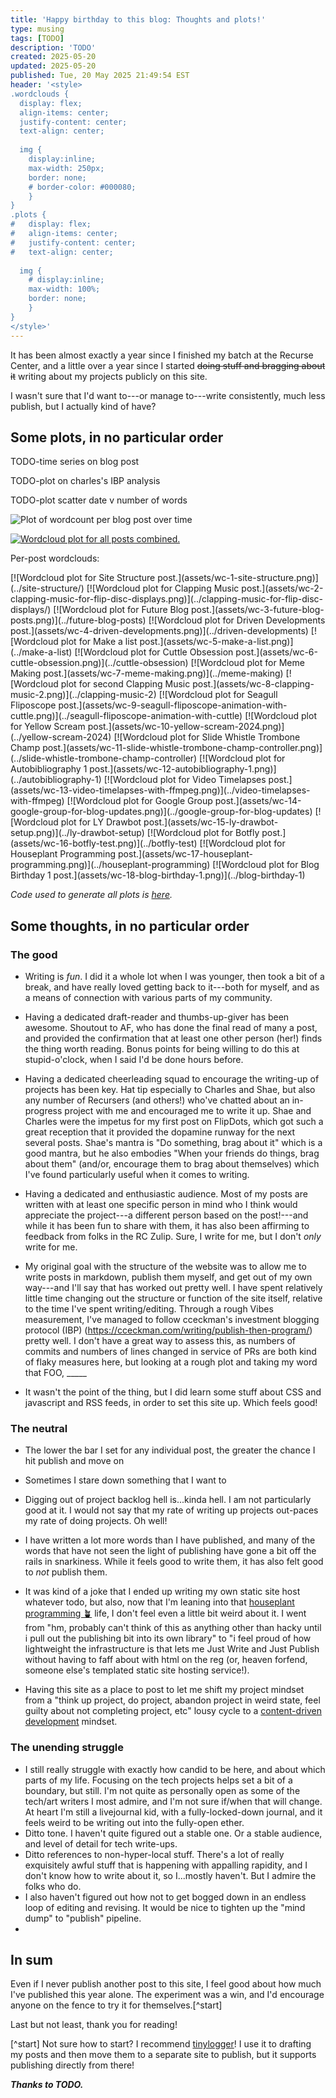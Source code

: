 ```yaml
---
title: 'Happy birthday to this blog: Thoughts and plots!'
type: musing
tags: [TODO]
description: 'TODO'
created: 2025-05-20
updated: 2025-05-20
published: Tue, 20 May 2025 21:49:54 EST
header: '<style>
.wordclouds {
  display: flex;
  align-items: center;
  justify-content: center; 
  text-align: center;
  
  img {
    display:inline;
    max-width: 250px;
    border: none;
    # border-color: #000080;
    }
}
.plots {
#   display: flex;
#   align-items: center;
#   justify-content: center; 
#   text-align: center;
  
  img {
    # display:inline;
    max-width: 100%;
    border: none;
    }
}
</style>'
---
```


It has been almost exactly a year since I finished my batch at the Recurse Center, and a little over a year since I started ~~doing stuff and bragging about it~~ writing about my projects publicly on this site. 

I wasn't sure that I'd want to---or manage to---write consistently, much less publish, but I actually kind of have?

## Some plots, in no particular order

<div class="plots">
TODO-time series on blog post

TODO-plot on charles's IBP analysis

TODO-plot scatter date v number of words

![Plot of wordcount per blog post over time](assets/timeline.png)

[![Wordcloud plot for all posts combined.](assets/wc-combo.png)](..)

</div>

Per-post wordclouds: 
<div class="wordclouds">
[![Wordcloud plot for Site Structure post.](assets/wc-1-site-structure.png)](../site-structure/)
[![Wordcloud plot for Clapping Music post.](assets/wc-2-clapping-music-for-flip-disc-displays.png)](../clapping-music-for-flip-disc-displays/)
[![Wordcloud plot for Future Blog post.](assets/wc-3-future-blog-posts.png)](../future-blog-posts)
[![Wordcloud plot for Driven Developments post.](assets/wc-4-driven-developments.png)](../driven-developments)
[![Wordcloud plot for Make a list post.](assets/wc-5-make-a-list.png)](../make-a-list)
[![Wordcloud plot for Cuttle Obsession post.](assets/wc-6-cuttle-obsession.png)](../cuttle-obsession)
[![Wordcloud plot for Meme Making post.](assets/wc-7-meme-making.png)](../meme-making)
[![Wordcloud plot for second Clapping Music post.](assets/wc-8-clapping-music-2.png)](../clapping-music-2)
[![Wordcloud plot for Seagull Fliposcope post.](assets/wc-9-seagull-fliposcope-animation-with-cuttle.png)](../seagull-fliposcope-animation-with-cuttle)
[![Wordcloud plot for Yellow Scream post.](assets/wc-10-yellow-scream-2024.png)](../yellow-scream-2024)
[![Wordcloud plot for Slide Whistle Trombone Champ post.](assets/wc-11-slide-whistle-trombone-champ-controller.png)](../slide-whistle-trombone-champ-controller)
[![Wordcloud plot for Autobibliography 1 post.](assets/wc-12-autobibliography-1.png)](../autobibliography-1)
[![Wordcloud plot for Video Timelapses post.](assets/wc-13-video-timelapses-with-ffmpeg.png)](../video-timelapses-with-ffmpeg)
[![Wordcloud plot for Google Group post.](assets/wc-14-google-group-for-blog-updates.png)](../google-group-for-blog-updates)
[![Wordcloud plot for LY Drawbot post.](assets/wc-15-ly-drawbot-setup.png)](../ly-drawbot-setup)
[![Wordcloud plot for Botfly post.](assets/wc-16-botfly-test.png)](../botfly-test)
[![Wordcloud plot for Houseplant Programming post.](assets/wc-17-houseplant-programming.png)](../houseplant-programming)
[![Wordcloud plot for Blog Birthday 1 post.](assets/wc-18-blog-birthday-1.png)](../blog-birthday-1)
</div>

*Code used to generate all plots is [here](https://github.com/hannahilea/hannahilea.github.io/tree/main/blog/blog-birthday-1/plots/run.jl).*

## Some thoughts, in no particular order

### The good

- Writing is *fun*. I did it a whole lot when I was younger, then took a bit of a break, and have really loved getting back to it---both for myself, and as a means of connection with various parts of my community. 
- Having a dedicated draft-reader and thumbs-up-giver has been awesome. Shoutout to AF, who has done the final read of many a post, and provided the confirmation that at least one other person (her!) finds the thing worth reading. Bonus points for being willing to do this at stupid-o'clock, when I said I'd be done hours before.
- Having a dedicated cheerleading squad to encourage the writing-up of projects has been key. Hat tip especially to Charles and Shae, but also any number of Recursers (and others!) who've chatted about an in-progress project with me and encouraged me to write it up. Shae and Charles were the impetus for my first post on FlipDots, which got such a great reception that it provided the dopamine runway for the next several posts. Shae's mantra is "Do something, brag about it" which is a good mantra, but he also embodies "When your friends do things, brag about them" (and/or, encourage them to brag about themselves) which I've found particularly useful when it comes to writing.
- Having a dedicated and enthusiastic audience. Most of my posts are written with at least one specific person in mind who I think would appreciate the project---a different person based on the post!---and while it has been fun to share with them, it has also been affirming to feedback from folks in the RC Zulip. Sure, I write for me, but I don't *only* write for me.
- My original goal with the structure of the website was to allow me to write posts in markdown, publish them myself, and get out of my own way---and I'll say that has worked out pretty well. I have spent relatively little time changing out the structure or function of the site itself, relative to the time I've spent writing/editing. Through a rough Vibes measurement, I've managed to follow cceckman's investment blogging protocol (IBP) (https://cceckman.com/writing/publish-then-program/) pretty well. 
  I don't have a great way to assess this, as numbers of commits and numbers of lines changed in service of PRs are both kind of flaky measures here, but looking at a rough plot and taking my word that FOO, _____

- It wasn't the point of the thing, but I did learn some stuff about CSS and javascript and RSS feeds, in order to set this site up. Which feels good! 

### The neutral

- The lower the bar I set for any individual post, the greater the chance I hit publish and move on
- Sometimes I stare down something that I want to 
- Digging out of project backlog hell is...kinda hell. I am not particularly good at it. I would not say that my rate of writing up projects out-paces my rate of doing projects. Oh well!
- I have written a lot more words than I have published, and many of the words that have not seen the light of publishing have gone a bit off the rails in snarkiness. While it feels good to write them, it has also felt good to *not* publish them.

- It was kind of a joke that I ended up writing my own static site host whatever todo, but also, now that I'm leaning into that [houseplant programming 🪴](../houseplant-programming/) life, I don't feel even a little bit weird about it. I went from "hm, probably can't think of this as anything other than hacky until i pull out the publishing bit into its own library" to "i feel proud of how lightweight the infrastructure is that lets me Just Write and Just Publish without having to faff about with html on the reg (or, heaven forfend, someone else's templated static site hosting service!).
- Having this site as a place to post to let me shift my project mindset from a "think up project, do project, abandon project in weird state, feel guilty about not completing project, etc" lousy cycle to a [content-driven development](https://ntietz.com/blog/making-progress-with-content-driven-development) mindset.

### The unending struggle

- I still really struggle with exactly how candid to be here, and about which parts of my life. Focusing on the tech projects helps set a bit of a boundary, but still. I'm not quite as personally open as some of the tech/art writers I most admire, and I'm not sure if/when that will change. At heart I'm still a livejournal kid, with a fully-locked-down journal, and it feels weird to be writing out into the fully-open ether. 
- Ditto tone. I haven't quite figured out a stable one. Or a stable audience, and level of detail for tech write-ups. 
- Ditto references to non-hyper-local stuff. There's a lot of really exquisitely awful stuff that is happening with appalling rapidity, and I don't know how to write about it, so I...mostly haven't. But I admire the folks who do. 
- I also haven't figured out how not to get bogged down in an endless loop of editing and revising. It would be nice to tighten up the "mind dump" to "publish" pipeline.
- 


## In sum

Even if I never publish another post to this site, I feel good about how much I've published this year alone. The experiment was a win, and I'd encourage anyone on the fence to try it for themselves.[^start] 

Last but not least, thank you for reading! 

[^start] Not sure how to start? I recommend [tinylogger](www.tinylogger.com)! I use it to drafting my posts and then move them to a separate site to publish, but it supports publishing directly from there!


***Thanks to TODO.***
